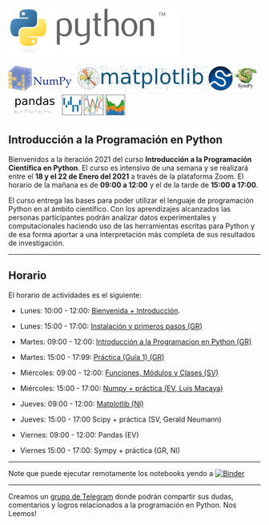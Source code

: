[![Python](./images/Python_logo_and_wordmark.png)](https://www.python.org)



[![Numpy](./images/NumPy_logo.png)](https://www.numpy.org)[![Matplotlib](./images/Matplotlib_logo.png)](https://matplotlib.org)[![Scipy](./images/scipy.png)](https://scipy.org)[![Sympy](./images/Sympy_logo.png)](https://sympy.org)[![Pandas](./images/Pandas_logo.png)](https://pandas.pydata.org)


## Introducción a la Programación en Python

Bienvenidos a la iteración 2021 del curso **Introducción a la Programación Científica en Python**. El curso es intensivo de una semana y se realizará entre el **18 y el 22 de Enero del 2021** a través de la plataforma Zoom. El horario de la mañana es de **09:00 a 12:00** y el de la tarde de **15:00 a 17:00**.

El curso entrega las bases para poder utilizar el lenguaje de programación Python en al ámbito científico. Con los aprendizajes alcanzados las personas participantes podrán analizar datos experimentales y computacionales haciendo uso de las herramientas escritas para Python y de esa forma aportar a una interpretación más completa de sus resultados de investigación. 

-------------
## Horario

El horario de actividades es el siguiente:

* Lunes: 10:00 - 12:00: [Bienvenida + Introducción](./extras/Lunes-01.md).
* Lunes: 15:00 - 17:00: [Instalación y primeros pasos (GR)](https://youtu.be/zBlvGcqlCBQ)

* Martes: 09:00 - 12:00: [Introducción a la Programacion en Python (GR)](https://us02web.zoom.us/rec/share/qbWzbRjM3_tP2Q5Nle7w2F3Q2usodTInhrti5Fr3bhpy0ua_s6Mw8r3Dx5afUBwV.uCam3GMMUCjqwIju)
* Martes: 15:00 - 17:99: [Práctica (Guía 1) (GR)](https://us02web.zoom.us/rec/share/NVWS63uXxA5-iR64AkNnbxeD8UE6JRdkqYDp-n2c4B_IGCGZX4w-8_Dtn7e8Cndl.ruKmQoHrpfk-uYfZ)

* Miércoles: 09:00 - 12:00: [Funciones, Módulos y Clases (SV)](https://us02web.zoom.us/rec/share/dA8ElX1wHNmkfjgosBaU9Qy61tfr0Bv62phNG_E1o5QcEwi-25A9YS_lQFz6ACg.-3ekQP0gMRDxsDQq)
* Miércoles: 15:00 - 17:00: [Numpy + práctica (EV, Luis Macaya)](https://us02web.zoom.us/rec/share/jr3qfAeUWEA5YNS8lw5qnKakiUvRNzQtH4E44SLAOYCziCWoJqMELeY3BcoqNfsA.o-YtdXn0FJi2s8dO)

* Jueves: 09:00 - 12:00: [Matplotlib (NI)](./extras/Jueves-01.md)
* Jueves: 15:00 - 17:00 Scipy + práctica (SV, Gerald Neumann) 

* Viernes: 09:00 - 12:00: Pandas (EV)
* Viernes 15:00 - 17:00: Sympy + práctica (GR, NI)

----------------------

Note que puede ejecutar remotamente los notebooks yendo a [![Binder](https://mybinder.org/badge_logo.svg)](https://mybinder.org/v2/gh/PythonUdeC/CPC21/main)

-------------
Creamos un [grupo de Telegram](https://t.me/joinchat/G8R4hhGanwPBLDrfd7rTtg) donde podrán compartir sus dudas, comentarios y logros relacionados a la programación en Python. Nos Leemos! 